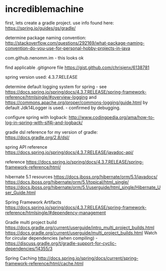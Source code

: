 # incrediblemachine

first, lets create a gradle project. use info found here:
https://spring.io/guides/gs/gradle/

determine package naming convention:
http://stackoverflow.com/questions/292169/what-package-naming-convention-do-you-use-for-personal-hobby-projects-in-java

com.github.nenomm.im - this looks ok

find applicable .gitignore file
https://gist.github.com/chrisjenx/6138781

spring version used: 4.3.7.RELEASE

determine default logging system for spring - 
see https://docs.spring.io/spring/docs/4.3.7.RELEASE/spring-framework-reference/htmlsingle/#overview-logging
and https://commons.apache.org/proper/commons-logging/guide.html
by default Jdk14Logger is used. - confirmed by debugging.

configure spring with logback:
http://www.codingpedia.org/ama/how-to-log-in-spring-with-slf4j-and-logback/

gradle dsl reference for my version of gradle:
https://docs.gradle.org/2.8/dsl/

spring API reference
https://docs.spring.io/spring/docs/4.3.7.RELEASE/javadoc-api/

reference
https://docs.spring.io/spring/docs/4.3.7.RELEASE/spring-framework-reference/html/

hibernate 5.1 resources
https://docs.jboss.org/hibernate/orm/5.1/javadocs/
https://docs.jboss.org/hibernate/orm/5.1/topical/html_single/
https://docs.jboss.org/hibernate/orm/5.1/userguide/html_single/Hibernate_User_Guide.html

Spring Framework Artifacts
https://docs.spring.io/spring/docs/4.3.7.RELEASE/spring-framework-reference/htmlsingle/#dependency-management

Gradle multi project build
https://docs.gradle.org/current/userguide/intro_multi_project_builds.html
https://docs.gradle.org/current/userguide/multi_project_builds.html
Watch for circular dependencies (when compiling) - https://discuss.gradle.org/t/gradle-support-for-cyclic-dependencies/14355/3

Spring Caching
http://docs.spring.io/spring/docs/current/spring-framework-reference/html/cache.html